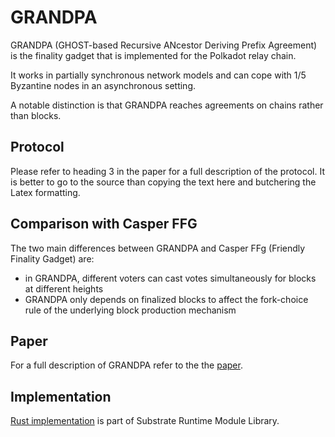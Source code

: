 # GRANDPA

GRANDPA (GHOST-based Recursive ANcestor Deriving Prefix Agreement) is the finality gadget that is implemented for the Polkadot relay chain.

It works in partially synchronous network models and can cope with 1/5 Byzantine nodes in an asynchronous setting.

A notable distinction is that GRANDPA reaches agreements on chains rather than blocks.

## Protocol

Please refer to heading 3 in the paper for a full description of the protocol. It is better to go to the source than copying the text here and butchering the Latex formatting.

## Comparison with Casper FFG

The two main differences between GRANDPA and Casper FFg (Friendly Finality Gadget) are:

 - in GRANDPA, different voters can cast votes simultaneously for blocks at different heights
 - GRANDPA only depends on finalized blocks to affect the fork-choice rule of the underlying block production mechanism

## Paper

For a full description of GRANDPA refer to the the [paper](https://github.com/w3f/consensus/blob/master/pdf/grandpa.pdf).

## Implementation

[Rust implementation](https://github.com/paritytech/substrate/blob/master/srml/grandpa/src/lib.rs) is part of Substrate Runtime Module Library.
